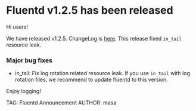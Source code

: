 # Fluentd v1.2.5 has been released

Hi users!

We have released v1.2.5. ChangeLog is [here](https://github.com/fluent/fluentd/blob/master/CHANGELOG.md).
This release fixed `in_tail` resource leak.

### Major bug fixes

* in\_tail: Fix log rotation related resource leak. If you use `in_tail` with log rotation files,
  we recommend to update fluentd to this version.

Enjoy logging!


TAG: Fluentd Announcement
AUTHOR: masa
